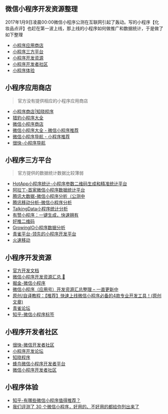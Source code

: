 微信小程序开发资源整理
----

2017年1月9日凌晨00:00微信小程序公测在互联网引起了轰动。写的小程序【化妆品点评】也赶在第一波上线，那上线的小程序如何做推广和数据统计，于是做了如下整理

<!-- START doctoc generated TOC please keep comment here to allow auto update -->
<!-- DON'T EDIT THIS SECTION, INSTEAD RE-RUN doctoc TO UPDATE -->


- [小程序应用商店](#%E5%B0%8F%E7%A8%8B%E5%BA%8F%E5%BA%94%E7%94%A8%E5%95%86%E5%BA%97)
- [小程序三方平台](#%E5%B0%8F%E7%A8%8B%E5%BA%8F%E4%B8%89%E6%96%B9%E5%B9%B3%E5%8F%B0)
- [小程序开发资源](#%E5%B0%8F%E7%A8%8B%E5%BA%8F%E5%BC%80%E5%8F%91%E8%B5%84%E6%BA%90)
- [小程序开发者社区](#%E5%B0%8F%E7%A8%8B%E5%BA%8F%E5%BC%80%E5%8F%91%E8%80%85%E7%A4%BE%E5%8C%BA)
- [小程序体验](#%E5%B0%8F%E7%A8%8B%E5%BA%8F%E4%BD%93%E9%AA%8C)

<!-- END doctoc generated TOC please keep comment here to allow auto update -->

## 小程序应用商店 ##

>官方没有提供相应的小程序应用商店

- [小程序商店|知晓程序](https://minapp.com/miniapp/)
- [猎豹小程序大全](http://www.duba.com/wxapp/?f=mobile)
- [微信小程序商店](http://www.51westore.com)
- [微信小程序大全 - 微信小程序推荐](http://www.91ud.com)
- [微信小程序导航 - 小程序推荐](http://www.xcx.la)
- [很快-小程序导航](http://daohang.henkuai.com)


## 小程序三方平台 ##

> 官方提供的数据统计数据比较薄弱

- [HotApp小程序统计-小程序参数二维码生成和精准统计平台](https://weixin.hotapp.cn)
- [阿拉丁-首家微信小程序数据统计平台](http://www.aldwx.com)
- [腾讯大数据-微信小程序分析（公测中](http://data.qq.com/product/wx)
- [腾讯移动分析-微信小程序分析](http://mta.qq.com/mta/ctr_index/wx)
- [TalkingData小程序统计分析](http://www.talkingdata.com/weApp/weApp.jsp)
- [有赞小程序：一键生成，快速拥有](https://youzan.com/intro/weapp)
- [好推二维码](https://www.hotapp.cn)
- [GrowingIO小程序数据分析](https://www.growingio.com/minasdk?utm_source=gio&utm_medium=banner&utm_content=170109_minasdk)
- [青雀平台-领先的小程序开发平台](http://www.larkapp.com)
- [火速移动](http://www.huosu.com)


## 小程序开发资源 ##


- [官方开发文档](https://mp.weixin.qq.com/debug/wxadoc/dev/index.html?t=201718)
- [微信小程序开发资源汇总 💯](https://github.com/justjavac/awesome-wechat-weapp)
- [掘金-微信小程序](https://gold.xitu.io/tag/%25E5%25BE%25AE%25E4%25BF%25A1%25E5%25B0%258F%25E7%25A8%258B%25E5%25BA%258F)
- [微信小程序（应用号）开发资源汇总整理 – 一直更新中](http://codecloud.net/123783.html)
- [原创/自译教程：【推荐】快速上线微信小程序必备的4款专业开发工具！(原创文章)](http://www.zcool.com.cn/article/ZNDYzNzQw.html)
- [青雀论坛](http://bbs.larkapp.com)
- [知乎-微信小程序标签](https://www.zhihu.com/topic/20061410/hot)


## 小程序开发者社区 ##

- [很快-微信开发者社区](http://www.henkuai.com/forum.php)
- [小程序开发论坛](https://weappdev.com)
- [知晓程序](https://minapp.com/thread/)
- [蜂鸟微信小程序开发者平台](http://weixin.huosu.com/portal.php)
- [微信小程序开发者社区](https://wxappfans.com)


## 小程序体验 ##

- [知乎-有哪些微信小程序值得推荐？](https://www.zhihu.com/question/54556984)
- [我们评测了 30 个微信小程序，好用的、不好用的都给你列出来了](http://www.qdaily.com/articles/36631.html)